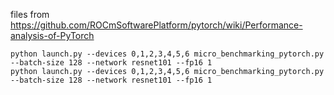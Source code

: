 files from https://github.com/ROCmSoftwarePlatform/pytorch/wiki/Performance-analysis-of-PyTorch


```
python launch.py --devices 0,1,2,3,4,5,6 micro_benchmarking_pytorch.py --batch-size 128 --network resnet101 --fp16 1
python launch.py --devices 0,1,2,3,4,5,6 micro_benchmarking_pytorch.py --batch-size 128 --network resnet101 --fp16 1
```
